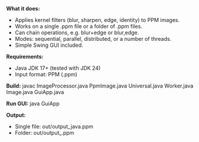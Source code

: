**What it does:**
- Applies kernel filters (blur, sharpen, edge, identity) to PPM images.
- Works on a single .ppm file or a folder of .ppm files.
- Can chain operations, e.g. blur+edge or blur,edge.
- Modes: sequential, parallel, distributed, or a number of threads.
- Simple Swing GUI included.

**Requirements:**
- Java JDK 17+ (tested with JDK 24)
- Input format: PPM (.ppm)

**Build:**
javac ImageProcessor.java PpmImage.java Universal.java Worker.java Image.java GuiApp.java

**Run GUI:**
java GuiApp

**Output:**
- Single file: out/output_java<threads>.ppm
- Folder: out/output_<originalName>.ppm
